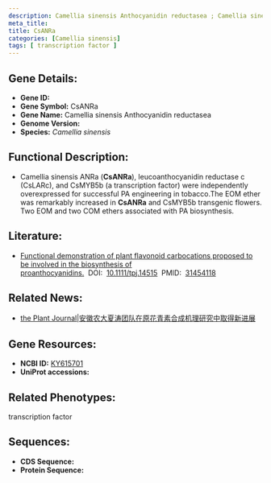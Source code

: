 ```yaml
---
description: Camellia sinensis Anthocyanidin reductasea ; Camellia sinensis
meta_title:
title: CsANRa
categories: [Camellia sinensis]
tags: [ transcription factor ]
---
```


## Gene Details:
- **Gene ID:**	[]()
- **Gene Symbol:** CsANRa
- **Gene Name:** Camellia sinensis Anthocyanidin reductasea
- **Genome Version:** []()
- **Species:** *Camellia sinensis*

## Functional Description:
   - Camellia sinensis ANRa (**CsANRa**), leucoanthocyanidin reductase c (CsLARc), and CsMYB5b (a transcription factor) were independently overexpressed for successful PA engineering in tobacco.The EOM ether was remarkably increased in **CsANRa** and CsMYB5b transgenic flowers. Two EOM and two COM ethers associated with PA biosynthesis.

## Literature:
   - [Functional demonstration of plant flavonoid carbocations proposed to be involved in the biosynthesis of proanthocyanidins.]( https://onlinelibrary.wiley.com/doi/full/10.1111/tpj.14515)&nbsp;&nbsp;DOI:&nbsp;&nbsp;[10.1111/tpj.14515](https://onlinelibrary.wiley.com/doi/full/10.1111/tpj.14515)&nbsp;&nbsp;PMID:&nbsp;&nbsp;[31454118](https://pubmed.ncbi.nlm.nih.gov/31454118/)

## Related News:
   - [the Plant Journal|安徽农大夏涛团队在原花青素合成机理研究中取得新进展](https://mp.weixin.qq.com/s?__biz=Mzg3MDEwNDEyMg==&mid=2247485633&idx=3&sn=492a0fa3c59ede672b0e2d4ee3ab0653&chksm=ce93a594f9e42c82fdd3391b63e6a0ccf81ca0788155ed60716203a2d409c39867d04c2fdb7e&scene=27#wechat_redirect)

## Gene Resources:
- **NCBI ID:** [KY615701](https://www.ncbi.nlm.nih.gov/gene/?term=KY615701)
- **UniProt accessions:** [](https://www.uniprot.org/uniprotkb//entry)

## Related Phenotypes:
transcription factor

## Sequences:
- **CDS Sequence:**
- **Protein Sequence:**
